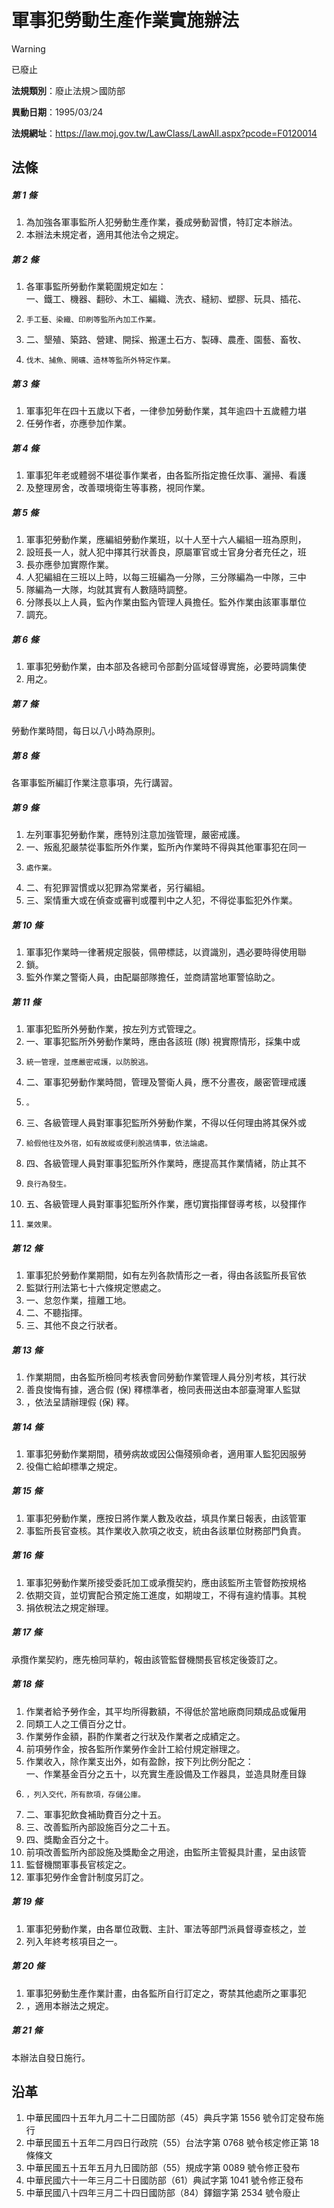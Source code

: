 # 軍事犯勞動生產作業實施辦法


> [!WARNING]
> 已廢止


**法規類別**：廢止法規＞國防部

**異動日期**：1995/03/24  

**法規網址**：https://law.moj.gov.tw/LawClass/LawAll.aspx?pcode=F0120014



## 法條
##### 第 1 條
1. 為加強各軍事監所人犯勞動生產作業，養成勞動習慣，特訂定本辦法。
1. 本辦法未規定者，適用其他法令之規定。

##### 第 2 條
1. 各軍事監所勞動作業範圍規定如左：  
一、鐵工、機器、翻砂、木工、編織、洗衣、縫紉、塑膠、玩具、插花、
1.     手工藝、染織、印刷等監所內加工作業。
1. 二、墾殖、築路、營建、開採、搬運土石方、製磚、農產、園藝、畜牧、
1.     伐木、捕魚、開礦、造林等監所外特定作業。

##### 第 3 條
1. 軍事犯年在四十五歲以下者，一律參加勞動作業，其年逾四十五歲體力堪
1. 任勞作者，亦應參加作業。

##### 第 4 條
1. 軍事犯年老或體弱不堪從事作業者，由各監所指定擔任炊事、灑掃、看護
1. 及整理房舍，改善環境衛生等事務，視同作業。

##### 第 5 條
1. 軍事犯勞動作業，應編組勞動作業班，以十人至十六人編組一班為原則，
1. 設班長一人，就人犯中擇其行狀善良，原屬軍官或士官身分者充任之，班
1. 長亦應參加實際作業。
1. 人犯編組在三班以上時，以每三班編為一分隊，三分隊編為一中隊，三中
1. 隊編為一大隊，均就其實有人數隨時調整。
1. 分隊長以上人員，監內作業由監內管理人員擔任。監外作業由該軍事單位
1. 調充。

##### 第 6 條
1. 軍事犯勞動作業，由本部及各總司令部劃分區域督導實施，必要時調集使
1. 用之。

##### 第 7 條
勞動作業時間，每日以八小時為原則。

##### 第 8 條
各軍事監所編訂作業注意事項，先行講習。

##### 第 9 條
1. 左列軍事犯勞動作業，應特別注意加強管理，嚴密戒護。
1. 一、叛亂犯嚴禁從事監所外作業，監所內作業時不得與其他軍事犯在同一
1.     處作業。
1. 二、有犯罪習慣或以犯罪為常業者，另行編組。
1. 三、案情重大或在偵查或審判或覆判中之人犯，不得從事監犯外作業。

##### 第 10 條
1. 軍事犯作業時一律著規定服裝，佩帶標誌，以資識別，遇必要時得使用聯
1. 鎖。
1. 監外作業之警衛人員，由配屬部隊擔任，並商請當地軍警協助之。

##### 第 11 條
1. 軍事犯監所外勞動作業，按左列方式管理之。
1. 一、軍事犯監所外勞動作業時，應由各該班 (隊) 視實際情形，採集中或
1.     統一管理，並應嚴密戒護，以防脫逃。
1. 二、軍事犯勞動作業時間，管理及警衛人員，應不分晝夜，嚴密管理戒護
1.     。
1. 三、各級管理人員對軍事犯監所外勞動作業，不得以任何理由將其保外或
1.     給假他往及外宿，如有故縱或便利脫逃情事，依法論處。
1. 四、各級管理人員對軍事犯監所外作業時，應提高其作業情緒，防止其不
1.     良行為發生。
1. 五、各級管理人員對軍事犯監所外作業，應切實指揮督導考核，以發揮作
1.     業效果。

##### 第 12 條
1. 軍事犯於勞動作業期間，如有左列各款情形之一者，得由各該監所長官依
1. 監獄行刑法第七十六條規定懲處之。
1. 一、怠忽作業，擅離工地。
1. 二、不聽指揮。
1. 三、其他不良之行狀者。

##### 第 13 條
1. 作業期間，由各監所檢同考核表會同勞動作業管理人員分別考核，其行狀
1. 善良悛悔有據，適合假 (保) 釋標準者，檢同表冊送由本部臺灣軍人監獄
1. ，依法呈請辦理假 (保) 釋。

##### 第 14 條
1. 軍事犯勞動作業期間，積勞病故或因公傷殘殞命者，適用軍人監犯因服勞
1. 役傷亡給卹標準之規定。

##### 第 15 條
1. 軍事犯勞動作業，應按日將作業人數及收益，填具作業日報表，由該管軍
1. 事監所長官查核。其作業收入款項之收支，統由各該單位財務部門負責。

##### 第 16 條
1. 軍事犯勞動作業所接受委託加工或承攬契約，應由該監所主管督飭按規格
1. 依期交貨，並切實配合預定施工進度，如期竣工，不得有違約情事。其稅
1. 捐依稅法之規定辦理。

##### 第 17 條
承攬作業契約，應先檢同草約，報由該管監督機關長官核定後簽訂之。

##### 第 18 條
1. 作業者給予勞作金，其平均所得數額，不得低於當地廠商同類成品或僱用
1. 同類工人之工價百分之廿。
1. 作業勞作金額，斟酌作業者之行狀及作業者之成績定之。
1. 前項勞作金，按各監所作業勞作金計工給付規定辦理之。
1. 作業收入，除作業支出外，如有盈餘，按下列比例分配之：  
一、作業基金百分之五十，以充實生產設備及工作器具，並造具財產目錄
1.     ，列入交代，所有款項，存儲公庫。
1. 二、軍事犯飲食補助費百分之十五。
1. 三、改善監所內部設施百分之二十五。
1. 四、獎勵金百分之十。
1. 前項改善監所內部設施及獎勵金之用途，由監所主管擬具計畫，呈由該管
1. 監督機關軍事長官核定之。
1. 軍事犯勞作金會計制度另訂之。

##### 第 19 條
1. 軍事犯勞動作業，由各單位政戰、主計、軍法等部門派員督導查核之，並
1. 列入年終考核項目之一。

##### 第 20 條
1. 軍事犯勞動生產作業計畫，由各監所自行訂定之，寄禁其他處所之軍事犯
1. ，適用本辦法之規定。

##### 第 21 條
本辦法自發日施行。

## 沿革
1. 中華民國四十五年九月二十二日國防部（45）典兵字第 1556 號令訂定發布施行
1. 中華民國五十五年二月四日行政院（55）台法字第 0768 號令核定修正第 18 條條文
1. 中華民國五十五年五月九日國防部（55）規成字第 0089 號令修正發布
1. 中華民國六十一年三月二十日國防部（61）典試字第 1041 號令修正發布
1. 中華民國八十四年三月二十四日國防部（84）鐸錮字第 2534 號令廢止
